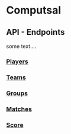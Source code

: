 # Computsal

## API - Endpoints

some text....

### [Players](api/components/player/README.md)

### [Teams](api/components/team/README.md)

### [Groups](api/components/group/README.md)     

### [Matches](api/components/match/README.md)

### [Score](api/components/score/README.md)

